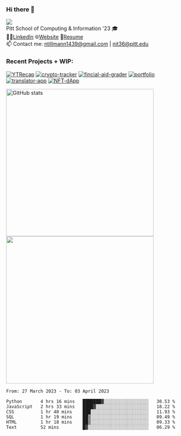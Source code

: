 ### Hi there 👋
![](https://komarev.com/ghpvc/?username=nicktill&style=for-the-badge)<br>
Pitt School of Computing & Information '23 🎓<br/>
🧑‍💼[LinkedIn](https://www.linkedin.com/in/nicholas-tillmann-4647b7187/) 🌐[Website](https://nicktill.github.io) 📄[Resume](https://nicktill.github.io/resume.pdf)<br/>
📫 Contact me: ntillmann1439@gmail.com | nit36@pitt.edu <br>


### Recent Projects + WIP:

[![YTRecap](https://github-readme-stats-sigma-five.vercel.app/api/pin/?username=nicktill&repo=ytrecap&theme=dark)](https://github.com/nicktill/ytrecap)
[![crypto-tracker](https://github-readme-stats-sigma-five.vercel.app/api/pin/?username=nicktill&repo=crypto-tracker&theme=dark)](https://github.com/nicktill/crypto-tracker)
[![fincial-aid-grader](https://github-readme-stats-sigma-five.vercel.app/api/pin/?username=nicktill&repo=cs1530-finance-group&theme=dark)](https://github.com/nicktill/cs1530-finance-group)
[![portfolio](https://github-readme-stats-sigma-five.vercel.app/api/pin/?username=nicktill&repo=nicktill.github.io&theme=dark)](https://github.com/nicktill/nicktill.github.io)
[![translator-app](https://github-readme-stats-sigma-five.vercel.app/api/pin/?username=nicktill&repo=translator-app&theme=dark)](https://github.com/nicktill/translator-app)
[![NFT-dApp](https://github-readme-stats-sigma-five.vercel.app/api/pin/?username=nicktill&repo=NFT-dApp&theme=dark)](https://github.com/nicktill/NFT-dApp)


<p class="center">
<img src="https://github-readme-stats-sigma-five.vercel.app/api?username=nicktill&show_icons=true&theme=dark" alt="GitHub stats" width=400 />
<img src="https://github-readme-streak-stats.herokuapp.com/?user=nicktill&show_icons=true&theme=dark" width=400  />
</p>

<!--START_SECTION:waka-->

```text
From: 27 March 2023 - To: 03 April 2023

Python       4 hrs 16 mins   ███████▓░░░░░░░░░░░░░░░░░   30.53 %
JavaScript   2 hrs 33 mins   ████▓░░░░░░░░░░░░░░░░░░░░   18.22 %
CSS          1 hr 40 mins    ███░░░░░░░░░░░░░░░░░░░░░░   11.93 %
SQL          1 hr 19 mins    ██▒░░░░░░░░░░░░░░░░░░░░░░   09.49 %
HTML         1 hr 18 mins    ██▒░░░░░░░░░░░░░░░░░░░░░░   09.33 %
Text         52 mins         █▓░░░░░░░░░░░░░░░░░░░░░░░   06.29 %
```

<!--END_SECTION:waka-->
<p align="center">
	
